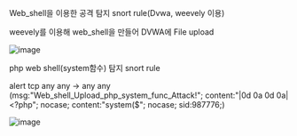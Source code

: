 Web_shell을 이용한 공격 탐지 snort rule(Dvwa, weevely 이용)

weevely를 이용해 web_shell을 만들어 DVWA에 File upload

![image](https://user-images.githubusercontent.com/52124043/61213870-4a228580-a741-11e9-82dc-207b9881bd84.png)

php web shell(system함수) 탐지 snort rule

alert tcp any any -> any any (msg:"Web_shell_Upload_php_system_func_Attack!"; content:"|0d 0a 0d 0a|<?php"; nocase; content:"system($"; nocase; sid:987776;)

![image](https://user-images.githubusercontent.com/52124043/61517349-05993180-aa42-11e9-9146-b0b5681ab407.png)

